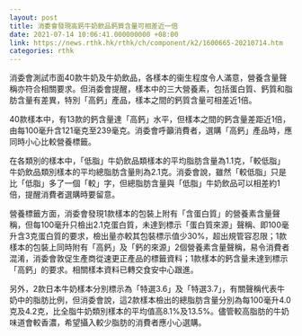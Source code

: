 ```yaml
---
layout: post
title: 消委會發現高鈣牛奶飲品鈣質含量可相差近一倍
date: 2021-07-14 10:06:41.000000000 +08:00
link: https://news.rthk.hk/rthk/ch/component/k2/1600665-20210714.htm
categories: rthk
---
```


消委會測試市面40款牛奶及牛奶飲品，各樣本的衞生程度令人滿意，營養含量聲稱亦符合相關要求。但消委會提醒，樣本中的三大營養素，包括蛋白質、鈣質和脂肪含量有差異，特別「高鈣」產品，樣本之間的鈣質含量可相差近1倍。

40款樣本中，有13款的鈣含量達「高鈣」水平，但樣本之間的鈣含量差距近1倍，由每100毫升含121毫克至239毫克。消委會呼籲消費者，選購「高鈣」產品時，應同時小心比較營養標籤。

在各類別的樣本中，「低脂」牛奶飲品類樣本的平均脂肪含量為1.1克，「較低脂」牛奶飲品類別樣本的平均總脂肪含量則為2.1克。消委會說，雖然「較低脂」只是比「低脂」多了一個「較」字，但總脂肪含量與「低脂」牛奶飲品可以相差約1倍，提醒消費者選購時要留意。

營養標籤方面，消委會發現1款樣本的包裝上附有「含蛋白質」的營養素含量聲稱，但每100毫升只檢出2.1克蛋白質，未達到標示「蛋白質來源」聲稱、即100毫升含3克蛋白質的要求，檢出量亦較其包裝標示值少30%，超出規管容忍限；1款樣本的包裝上同時附有「高鈣」及「鈣的來源」2個營養素含量聲稱，易令消費者混淆，消委會敦促生產商從速更正產品的標籤資料；1款樣本的鈣含量未達到標示「高鈣」的要求。相關樣本資料已轉交食安中心跟進。

另外，2款日本牛奶樣本分別標示為「特選3.6」及「特選3.7」，有關聲稱代表牛奶中的脂肪比例，但消委會說，這2款樣本檢出的總脂肪含量分別為每100毫升4.0克及4.2克，比全脂牛奶類別樣本的平均值高8.1%及13.5%。儘管較高脂肪的牛奶味道會較香濃，希望攝入較少脂肪的消費者應小心選購。
